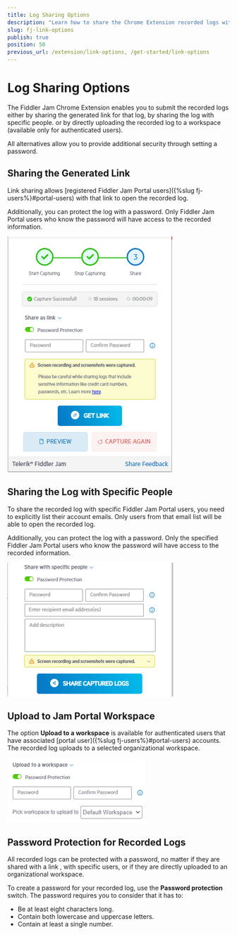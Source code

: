 ```yaml
---
title: Log Sharing Options
description: "Learn how to share the Chrome Extension recorded logs with a generated link or with specific Fiddler Jam portal users, and use optional password protection."
slug: fj-link-options
publish: true
position: 50
previous_url: /extension/link-options, /get-started/link-options
---
```


# Log Sharing Options

The Fiddler Jam Chrome Extension enables you to submit the recorded logs either by sharing the generated link for that log, by sharing the log with specific people. or by directly uploading the recorded log to a workspace (available only for authenticated users).

All alternatives allow you to provide additional security through setting a password.

## Sharing the Generated Link

Link sharing allows [registered Fiddler Jam Portal users]({%slug fj-users%}#portal-users) with that link to open the recorded log.

Additionally, you can protect the log with a password. Only Fiddler Jam Portal users who know the password will have access to the recorded information.

![Link generation options](../images/ext/ext-images/extension-link-options.png)

## Sharing the Log with Specific People

To share the recorded log with specific Fiddler Jam Portal users, you need to explicitly list their account emails. Only users from that email list will be able to open the recorded log.

Additionally, you can protect the log with a password. Only the specified Fiddler Jam Portal users who know the password will have access to the recorded information.

![Share with specific people](../images/ext/ext-images/extension-link-options-sharing-via-emails-popu.png)



## Upload to Jam Portal Workspace

The option **Upload to a workspace** is available for authenticated users that have associated [portal user]({%slug fj-users%}#portal-users) accounts. The recorded log uploads to a selected organizational workspace.

![Upload to a workspace](../images/ext//ext-images/extension-link-options-workspace.png)


## Password Protection for Recorded Logs

All recorded logs can be protected with a password, no matter if they are shared with a link , with specific users, or if they are directly uploaded to an organizational workspace.

To create a password for your recorded log, use the **Password protection** switch. The password requires you to consider that it has to:

* Be at least eight characters long.
* Contain both lowercase and uppercase letters.
* Contain at least a single number.

